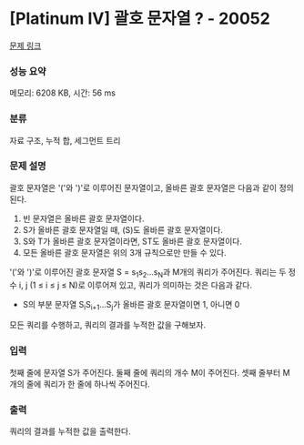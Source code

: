 # [Platinum IV] 괄호 문자열 ? - 20052 

[문제 링크](https://www.acmicpc.net/problem/20052) 

### 성능 요약

메모리: 6208 KB, 시간: 56 ms

### 분류

자료 구조, 누적 합, 세그먼트 트리

### 문제 설명

<p>괄호 문자열은 '('와 ')'로 이루어진 문자열이고, 올바른 괄호 문자열은 다음과 같이 정의된다.</p>

<ol>
	<li>빈 문자열은 올바른 괄호 문자열이다.</li>
	<li>S가 올바른 괄호 문자열일 때, (S)도 올바른 괄호 문자열이다.</li>
	<li>S와 T가 올바른 괄호 문자열이라면, ST도 올바른 괄호 문자열이다.</li>
	<li>모든 올바른 괄호 문자열은 위의 3개 규칙으로만 만들 수 있다.</li>
</ol>

<p>'('와 ')'로 이루어진 괄호 문자열 S = s<sub>1</sub>s<sub>2</sub>...s<sub>N</sub>과 M개의 쿼리가 주어진다. 쿼리는 두 정수 i, j (1 ≤ i ≤ j ≤ N)로 이루어져 있고, 쿼리가 의미하는 것은 다음과 같다.</p>

<ul>
	<li>S의 부분 문자열 S<sub>i</sub>S<sub>i+1</sub>...S<sub>j</sub>가 올바른 괄호 문자열이면 1, 아니면 0</li>
</ul>

<p>모든 쿼리를 수행하고, 쿼리의 결과를 누적한 값을 구해보자.</p>

<ul>
</ul>

### 입력 

 <p>첫째 줄에 문자열 S가 주어진다. 둘째 줄에 쿼리의 개수 M이 주어진다. 셋째 줄부터 M개의 줄에 쿼리가 한 줄에 하나씩 주어진다.</p>

### 출력 

 <p>쿼리의 결과를 누적한 값을 출력한다.</p>

